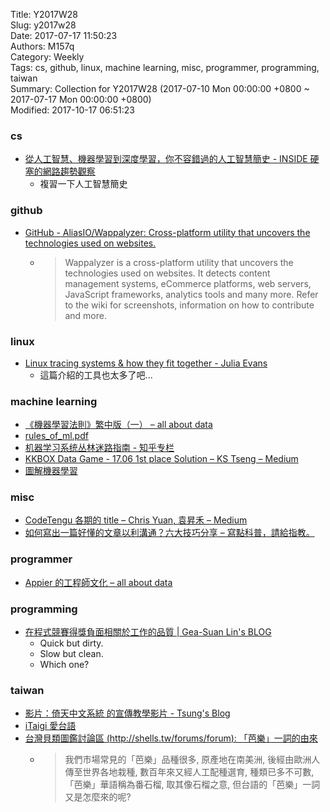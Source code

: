 Title: Y2017W28  
Slug: y2017w28  
Date: 2017-07-17 11:50:23  
Authors: M157q  
Category: Weekly  
Tags: cs, github, linux, machine learning, misc, programmer, programming, taiwan  
Summary: Collection for Y2017W28 (2017-07-10 Mon 00:00:00 +0800 ~ 2017-07-17 Mon 00:00:00 +0800)  
Modified: 2017-10-17 06:51:23  
  
  
  
### cs  
  
+ [從人工智慧、機器學習到深度學習，你不容錯過的人工智慧簡史 - INSIDE 硬塞的網路趨勢觀察](https://www.inside.com.tw/2017/07/10/ai-history)  
    + 複習一下人工智慧簡史  
  
  
### github  
  
+ [GitHub - AliasIO/Wappalyzer: Cross-platform utility that uncovers the technologies used on websites.](https://github.com/AliasIO/Wappalyzer)  
    + > Wappalyzer is a cross-platform utility that uncovers the technologies used on websites. It detects content management systems, eCommerce platforms, web servers, JavaScript frameworks, analytics tools and many more.  Refer to the wiki for screenshots, information on how to contribute and more.  
  
  
### linux  
  
+ [Linux tracing systems & how they fit together - Julia Evans](https://jvns.ca/blog/2017/07/05/linux-tracing-systems/)  
    + 這篇介紹的工具也太多了吧...  
  
  
### machine learning  
  
+ [《機器學習法則》繁中版（一） – all about data](https://data.leafwind.tw/rules-of-machine-learning-traditional-chinese-da0afe0991d6)  
+ [rules_of_ml.pdf](http://martin.zinkevich.org/rules_of_ml/rules_of_ml.pdf)  
+ [机器学习系统丛林迷路指南 - 知乎专栏](https://zhuanlan.zhihu.com/p/21295010)  
+ [KKBOX Data Game - 17.06 1st place Solution – KS Tseng – Medium](https://medium.com/@kstseng/kkbox-data-game-17-06-1st-place-solution-2baa14aee5f4)  
+ [圖解機器學習](http://www.r2d3.us/%E5%9C%96%E8%A7%A3%E6%A9%9F%E5%99%A8%E5%AD%B8%E7%BF%92%E7%AC%AC%E4%B8%80%E7%AB%A0/)  
  
  
### misc  
  
+ [CodeTengu 各期的 title – Chris Yuan, 袁昇禾 – Medium](https://medium.com/@honglong/codetengu-%E5%90%84%E6%9C%9F%E7%9A%84-title-4d4812cfad15)  
+ [如何寫出一篇好懂的文章以利溝通？六大技巧分享 – 寫點科普，請給指教。](https://hellolynn.hpd.io/2017/06/09/%e5%a6%82%e4%bd%95%e5%af%ab%e5%87%ba%e4%b8%80%e7%af%87%e5%a5%bd%e6%87%82%e7%9a%84%e6%96%87%e7%ab%a0%e4%bb%a5%e5%88%a9%e6%ba%9d%e9%80%9a%ef%bc%9f%e5%85%ad%e5%a4%a7%e6%8a%80%e5%b7%a7%e5%88%86%e4%ba%ab/)  
  
  
### programmer  
  
+ [Appier 的工程師文化 – all about data](https://data.leafwind.tw/engineering-culture-in-appier-21c6604f776a)  
  
  
### programming  
  
+ [在程式競賽得獎負面相關於工作的品質 | Gea-Suan Lin's BLOG](https://blog.gslin.org/archives/2017/07/09/7435/%e5%9c%a8%e7%a8%8b%e5%bc%8f%e7%ab%b6%e8%b3%bd%e5%be%97%e7%8d%8e%e8%b2%a0%e9%9d%a2%e7%9b%b8%e9%97%9c%e6%96%bc%e5%b7%a5%e4%bd%9c%e7%9a%84%e5%93%81%e8%b3%aa/)  
    + Quick but dirty.  
    + Slow but clean.  
    + Which one?  
  
  
### taiwan  
  
+ [影片：倚天中文系統 的宣傳教學影片 - Tsung's Blog](https://blog.longwin.com.tw/2017/07/video-et3-chinese-input-tutorial-2017/amp/)  
+ [iTaigi 愛台語](https://itaigi.tw/k/%E7%95%AA%E7%9F%B3%E6%A6%B4)  
+ [台灣貝類圖鑑討論區 (http://shells.tw/forums/forum): 「芭樂」一詞的由來](http://shell.twbbs.org/forums/forum/forum_posts.asp?TID=9654&PN=41&FID=6&PR=3)  
    + > 我們市場常見的「芭樂」品種很多, 原產地在南美洲, 後經由歐洲人傳至世界各地栽種, 數百年來又經人工配種選育, 種類已多不可數, 「芭樂」華語稱為番石榴, 取其像石榴之意, 但台語的「芭樂」一詞又是怎麼來的呢?  
